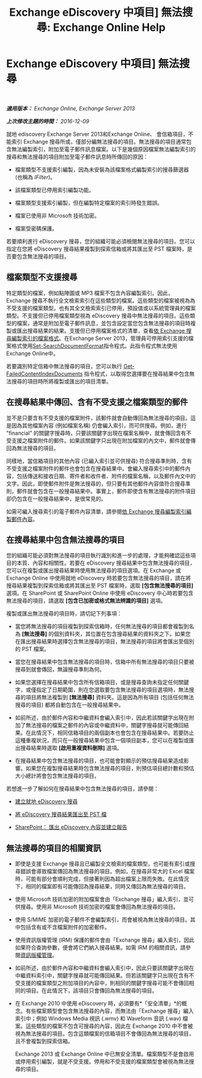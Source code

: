 ﻿---
title: 'Exchange eDiscovery 中項目] 無法搜尋: Exchange Online Help'
TOCTitle: Exchange eDiscovery 中項目] 無法搜尋
ms:assetid: 32550081-9af9-474b-ae7b-28f1e68cad41
ms:mtpsurl: https://technet.microsoft.com/zh-tw/library/Dn602498(v=EXCHG.150)
ms:contentKeyID: 61071984
ms.date: 05/23/2018
mtps_version: v=EXCHG.150
ms.translationtype: MT
---

# Exchange eDiscovery 中項目\] 無法搜尋

 

_**適用版本：** Exchange Online, Exchange Server 2013_

_**上次修改主題的時間：** 2016-12-09_

就地 ediscovery Exchange Server 2013和Exchange Online、 會信箱項目，不能索引 Exchange 搜尋所或，僅部分編無法搜尋的項目。無法搜尋的項目通常包含無法編製索引，附加至電子郵件訊息檔案。以下是幾個原因檔案無法編製索引的搜尋和無法搜尋的項目附加至電子郵件訊息時所傳回的原因：

  - 檔案類型不支援索引編製，因為未安裝為該檔案格式編製索引的搜尋篩選器 (也稱為 *IFilter*)。

  - 該檔案類型已停用索引編製功能。

  - 檔案類型支援索引編製，但在編製特定檔案的索引時發生錯誤。

  - 檔案已使用非 Microsoft 技術加密。

  - 檔案受密碼保護。

若要順利進行 eDiscovery 搜尋，您的組織可能必須檢閱無法搜尋的項目。您可以指定在您將 eDiscovery 搜尋結果複製到探索信箱或將其匯出至 PST 檔案時，是否要包含無法搜尋的項目。

## 檔案類型不支援搜尋

特定類型的檔案，例如點陣圖或 MP3 檔案不包含內容編製索引。因此，Exchange 搜尋不執行全文檢索索引在這些類型的檔案。這些類型的檔案被視為為不受支援的檔案類型。也有其全文檢索索引已停用，預設值或以系統管理員的檔案類型。不支援但已停用檔案類型視為 eDiscovery 搜尋中無法搜尋的項目。這些類型的檔案，通常是附加至電子郵件訊息，並包含設定當您包含無法搜尋的項目時複製或匯出搜尋結果的結果。支援但已停用檔案格式的清單，查看[依 Exchange 搜尋編製索引的檔案格式](file-formats-indexed-by-exchange-search-exchange-2013-help.md)。在Exchange Server 2013，管理員可停用索引支援的檔案格式使用[Set-SearchDocumentFormat](https://technet.microsoft.com/zh-tw/library/jj873756\(v=exchg.150\))指令程式。此指令程式無法使用Exchange Online中。

若要識別特定信箱中無法搜尋的項目，您可以執行 [Get-FailedContentIndexDocuments](https://technet.microsoft.com/zh-tw/library/dd351154\(v=exchg.150\)) 指令程式，以取得您選擇要在搜尋結果中包含無法搜尋的項目時所將複製或匯出的項目清單。

## 在搜尋結果中傳回、含有不受支援之檔案類型的郵件

並不是只要含有不受支援的檔案附件，該郵件就會自動傳回為無法搜尋的項目。這是因為其他檔案內容 (例如檔案名稱) 仍會編入索引，而可供搜尋。例如，進行 "financial" 的關鍵字搜尋時，只要該關鍵字出現在檔案名稱中，就會傳回含有不受支援之檔案附件的郵件。如果該關鍵字只出現在附加檔案的內文中，郵件就會傳回為無法搜尋的項目。

同樣地，當信箱項目的其他內容 (已編入索引並可供搜尋) 符合搜尋準則時，含有不受支援之檔案附件的郵件也會包含在搜尋結果中。會編入搜尋索引中的郵件內容，包括傳送和接收日期、寄件者和收件者、附件的檔案名稱，以及郵件內文中的文字。因此，即使郵件附件是無法搜尋的，但只要有其他郵件內容值符合搜尋準則，郵件就會包含在一般搜尋結果中。事實上，郵件即使含有無法搜尋的附件項目卻仍包含在一般搜尋結果中，是很常見的。

如需可編入搜尋索引的電子郵件內容清單，請參閱[依 Exchange 搜尋編製索引編製郵件內容](message-properties-indexed-by-exchange-search-exchange-2013-help.md)。

## 在搜尋結果中包含無法搜尋的項目

您的組織可能必須對無法搜尋的項目執行識別和進一步的處理，才能夠確認這些項目的本質、內容和相關性。若要在 eDiscovery 搜尋結果中包含無法搜尋的項目，您可以在複製或匯出搜尋結果時使用無法搜尋的項目選項。在 Exchange 或 Exchange Online 中使用就地 eDiscovery 時若要包含無法搜尋的項目，請在將搜尋結果複製到探索信箱或將其匯出至 PST 檔案時，選取 **\[包含無法搜尋的項目\]** 選項。在 SharePoint 或 SharePoint Online 中使用 eDiscovery 中心時若要包含無法搜尋的項目，請選取 **\[包含已加密或格式無法辨識的項目\]** 選項。

複製或匯出無法搜尋的項目時，請切記下列事項：

  - 當您將無法搜尋的項目複製到探索信箱時，任何無法搜尋的項目都會複製到名為 **\[無法搜尋\]** 的個別資料夾，其位置在包含搜尋結果的資料夾之下。如果您在匯出搜尋結果時選擇包含無法搜尋的項目，無法搜尋的項目將會匯出至個別的 PST 檔案。

  - 當您在搜尋結果中包含無法搜尋的項目時，信箱中所有無法搜尋的項目只要被搜尋到就會傳回，無論搜尋準則為何。

  - 如果您選擇在搜尋結果中包含所有信箱項目，或是搜尋查詢未指定任何關鍵字，或僅指定了日期範圍，則在您選取要包含無法搜尋的項目選項時，無法搜尋的項目將無法複製到 **\[無法搜尋\]** 資料夾。這是因為所有項目 (包括任何無法搜尋的項目) 都將自動包含在一般搜尋結果中。

  - 如前所述，由於郵件內容和中繼資料會編入索引中，因此若該關鍵字出現在附加了無法搜尋的檔案之郵件的內容或中繼資料中，關鍵字搜尋就可能傳回結果。在此情況下，相同信箱項目的兩個副本也會包含在搜尋結果中。若要防止這種重複狀況，而只在一般搜尋結果中包含一個項目副本，您可以在複製或匯出搜尋結果時選取 **\[啟用重複資料刪除\]** 選項。

  - 在搜尋結果中包含無法搜尋的項目，也可能會對顯示的預估搜尋結果造成影響。如果您在複製搜尋結果時包含無法搜尋的項目，則預估項目總計數和預估大小總計將會包含無法搜尋的項目。

若想進一步了解如何在搜尋結果中包含無法搜尋的項目，請參閱：

  - [建立就地 eDiscovery 搜尋](create-an-in-place-ediscovery-search-exchange-2013-help.md)

  - [將 eDiscovery 搜尋結果匯出至 PST 檔](export-ediscovery-search-results-to-a-pst-file-exchange-2013-help.md)

  - [SharePoint： 匯出 eDiscovery 內容並建立報告](https://go.microsoft.com/fwlink/p/?linkid=324757)

## 無法搜尋的項目的相關資訊

  - 即使是支援 Exchange 搜尋且已編製全文檢索的檔案類型，也可能有索引或搜尋錯誤會導致檔案傳回為無法搜尋的項目。例如，在搜尋非常大的 Excel 檔案時，可能有部分會順利完成，但接著則因為超出檔案上限而失敗。在此情況下，相同的檔案即有可能傳回為搜尋結果，同時又傳回為無法搜尋的項目。

  - 使用 Microsoft 技術加密的附加檔案會由「Exchange 搜尋」編入索引，並可供搜尋。使用非 Microsoft 技術加密的檔案會傳回為無法搜尋的項目。

  - 使用 S/MIME 加密的電子郵件不會編製索引，而會被視為無法搜尋的項目。其中包括含有或不含檔案附件的加密郵件。

  - 使用資訊版權管理 (IRM) 保護的郵件會由「Exchange 搜尋」編入索引，因此如果符合查詢參數，便會將它們納入搜尋結果。如需 IRM 的相關資訊，請參閱[資訊版權管理](information-rights-management-exchange-2013-help.md)。

  - 如前所述，由於郵件內容和中繼資料會編入索引中，因此只要該關鍵字出現在中繼資料索引中，關鍵字搜尋就可能傳回結果。但若該關鍵字只出現在含有不受支援的檔案類型之附加項目的內容中，則相同的關鍵字搜尋可能不會傳回相同的項目。在此情況下，該項目只會傳回為無法搜尋的項目。

  - 在 Exchange 2010 中使用 eDiscovery 時，必須要有*「安全清單」*的概念。有些檔案類型會包含無法搜尋的內容，而無法由「Exchange 搜尋」編入索引中；例如 Windows Media 視訊 (.wmv) 和 Waveform 音訊 (.wav) 檔案。這些類型的檔案不包含可搜尋的內容，因此在 Exchange 2010 中不會被視為無法搜尋的項目。包含這類檔案的信箱項目不會傳回為無法搜尋的項目，且不會複製到探索信箱。
    
    Exchange 2013 或 Exchange Online 中已無安全清單。檔案類型不是會啟用或停用索引編製，就是不受支援。停用和不受支援的檔案類型會被視為無法搜尋的項目。

